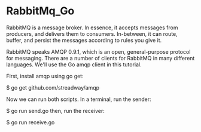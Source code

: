 # RabbitMq_Go
RabbitMQ is a message broker. In essence, it accepts messages from producers, and delivers them to consumers.
In-between, it can route, buffer, and persist the messages according to rules you give it.

RabbitMQ speaks AMQP 0.9.1, which is an open, general-purpose protocol for messaging. There are a number of clients for RabbitMQ in many different languages. We'll use the Go amqp client in this tutorial.

First, install amqp using go get:

$ go get github.com/streadway/amqp

Now we can run both scripts. In a terminal, run the sender:

$ go run send.go
then, run the receiver:

$ go run receive.go
